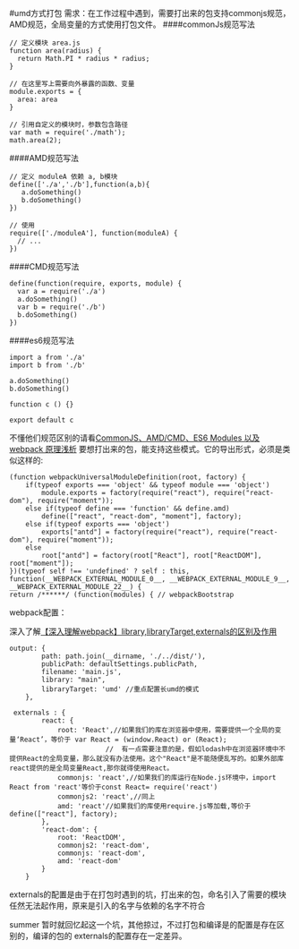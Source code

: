 #umd方式打包
需求：在工作过程中遇到，需要打出来的包支持commonjs规范，AMD规范，全局变量的方式使用打包文件。
####commonJs规范写法
````
// 定义模块 area.js
function area(radius) {
  return Math.PI * radius * radius;
}

// 在这里写上需要向外暴露的函数、变量
module.exports = { 
  area: area
}

// 引用自定义的模块时，参数包含路径
var math = require('./math');
math.area(2);
````
####AMD规范写法
````
// 定义 moduleA 依赖 a, b模块
define(['./a','./b'],function(a,b){
   a.doSomething()
   b.doSomething()
}) 

// 使用
require(['./moduleA'], function(moduleA) {
  // ...
})
````
####CMD规范写法
````
define(function(require, exports, module) {
  var a = require('./a')
  a.doSomething()
  var b = require('./b')
  b.doSomething()
})
````
####es6规范写法
````
import a from './a'
import b from './b'

a.doSomething()
b.doSomething()

function c () {}

export default c
````
不懂他们规范区别的请看[CommonJS、AMD/CMD、ES6 Modules 以及 webpack 原理浅析](https://blog.csdn.net/qq_39198420/article/details/80694337)
要想打出来的包，能支持这些模式。它的导出形式，必须是类似这样的:

````
(function webpackUniversalModuleDefinition(root, factory) {
	if(typeof exports === 'object' && typeof module === 'object')
		module.exports = factory(require("react"), require("react-dom"), require("moment"));
	else if(typeof define === 'function' && define.amd)
		define(["react", "react-dom", "moment"], factory);
	else if(typeof exports === 'object')
		exports["antd"] = factory(require("react"), require("react-dom"), require("moment"));
	else
		root["antd"] = factory(root["React"], root["ReactDOM"], root["moment"]);
})(typeof self !== 'undefined' ? self : this, function(__WEBPACK_EXTERNAL_MODULE_0__, __WEBPACK_EXTERNAL_MODULE_9__, __WEBPACK_EXTERNAL_MODULE_22__) {
return /******/ (function(modules) { // webpackBootstrap
````

webpack配置：

深入了解[【深入理解webpack】library,libraryTarget,externals的区别及作用](https://blog.csdn.net/whh181/article/details/80613633)
````
output: {
        path: path.join(__dirname, './../dist/'),
        publicPath: defaultSettings.publicPath,
        filename: 'main.js',
        library: "main", 
        libraryTarget: 'umd' //重点配置长umd的模式
    },
  
 externals : {
        react: {
            root: 'React',//如果我们的库在浏览器中使用，需要提供一个全局的变量‘React’，等价于 var React = (window.React) or (React);
                        //  有一点需要注意的是，假如lodash中在浏览器环境中不提供React的全局变量，那么就没有办法使用。这个"React"是不能随便乱写的。如果外部库react提供的是全局变量React,那你就得使用React。
            commonjs: 'react',//如果我们的库运行在Node.js环境中，import React from 'react'等价于const React= require('react')
            commonjs2: 'react',//同上
            amd: 'react'//如果我们的库使用require.js等加载,等价于 define(["react"], factory);
        },
        'react-dom': {
            root: 'ReactDOM',
            commonjs2: 'react-dom',
            commonjs: 'react-dom',
            amd: 'react-dom'
        }
    }
````
externals的配置是由于在打包时遇到的坑，打出来的包，命名引入了需要的模块任然无法起作用，原来是引入的名字与依赖的名字不符合

summer
暂时就回忆起这一个坑，其他掠过，不过打包和编译是的配置是存在区别的，编译的包的 externals的配置存在一定差异。




